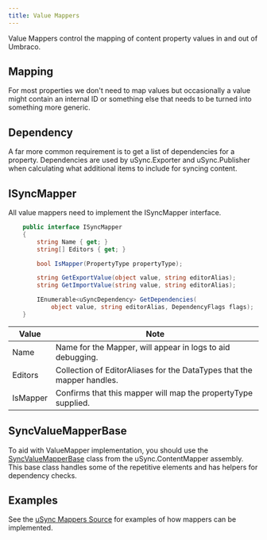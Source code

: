 ```yaml
---
title: Value Mappers
---
```


Value Mappers control the mapping of content property values in and out of Umbraco.

## Mapping
For most properties we don't need to map values but occasionally a value might contain an internal ID or something else that needs to be turned into something more generic.

## Dependency
A far more common requirement is to get a list of dependencies for a property. Dependencies are used by uSync.Exporter and uSync.Publisher when calculating what additional items to include for syncing content.

## ISyncMapper
All value mappers need to implement the ISyncMapper interface.

```cs
    public interface ISyncMapper
    {
        string Name { get; }
        string[] Editors { get; }

        bool IsMapper(PropertyType propertyType);

        string GetExportValue(object value, string editorAlias);
        string GetImportValue(string value, string editorAlias);

        IEnumerable<uSyncDependency> GetDependencies(
            object value, string editorAlias, DependencyFlags flags);
    }
```    
Value |	Note
------|------
Name  |	Name for the Mapper, will appear in logs to aid debugging.
Editors | Collection of EditorAliases for the DataTypes that the mapper handles.
IsMapper | Confirms that this mapper will map the propertyType supplied.

## SyncValueMapperBase
To aid with ValueMapper implementation, you should use the [SyncValueMapperBase](https://github.com/KevinJump/uSync/blob/v8/8.2/uSync8.ContentEdition/Mapping/SyncValueMapperBase.cs) class from the uSync.ContentMapper assembly. This base class handles some of the repetitive elements and has helpers for dependency checks.

## Examples
See the [uSync Mappers Source](https://github.com/KevinJump/uSync/tree/v8/8.2/uSync8.ContentEdition/Mapping) for examples of how mappers can be implemented.